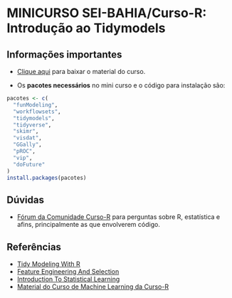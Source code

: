 
<!-- README.md is generated from README.Rmd. Please edit that file -->

# MINICURSO SEI-BAHIA/Curso-R: Introdução ao Tidymodels

## Informações importantes

-   [Clique
    aqui](https://github.com/curso-r/intro-tidymodels/archive/refs/heads/master.zip)
    para baixar o material do curso.

-   Os **pacotes necessários** no mini curso e o código para instalação
    são:

``` r
pacotes <- c(
  "funModeling",
  "workflowsets",
  "tidymodels",
  "tidyverse",
  "skimr",
  "visdat",
  "GGally",
  "pROC",
  "vip",
  "doFuture"
)
install.packages(pacotes)
```

## Dúvidas

-   [Fórum da Comunidade Curso-R](https://discourse.curso-r.com/) para
    perguntas sobre R, estatística e afins, principalmente as que
    envolverem código.

## Referências

-   [Tidy Modeling With R](https://www.tmwr.org/)
-   [Feature Engineering And Selection](http://www.feat.engineering/)
-   [Introduction To Statistical
    Learning](https://static1.squarespace.com/static/5ff2adbe3fe4fe33db902812/t/6062a083acbfe82c7195b27d/1617076404560/ISLR%2BSeventh%2BPrinting.pdf)
-   [Material do Curso de Machine Learning da
    Curso-R](https://github.com/curso-r/202104-intro-ml)
